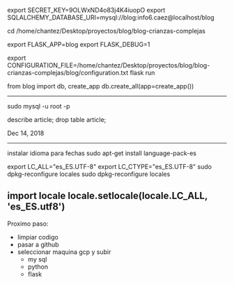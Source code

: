 export SECRET_KEY=9OLWxND4o83j4K4iuopO
export SQLALCHEMY_DATABASE_URI=mysql://blog:info6.caez@localhost/blog

cd /home/chantez/Desktop/proyectos/blog/blog-crianzas-complejas

export FLASK_APP=blog
export FLASK_DEBUG=1

export CONFIGURATION_FILE=/home/chantez/Desktop/proyectos/blog/blog-crianzas-complejas/blog/configuration.txt
flask run


from blog import db, create_app
db.create_all(app=create_app())  

---------------------

sudo mysql -u root  -p

describe article;
drop table article;




Dec 14, 2018

---------------
instalar idioma para fechas
sudo apt-get install language-pack-es

export LC_ALL="es_ES.UTF-8"
export LC_CTYPE="es_ES.UTF-8"
sudo dpkg-reconfigure locales
sudo dpkg-reconfigure locales


import locale
locale.setlocale(locale.LC_ALL, 'es_ES.utf8')
----------------

Proximo paso: 
- limpiar codigo
- pasar a github
- seleccionar maquina gcp y subir
	- my sql
	- python
	- flask